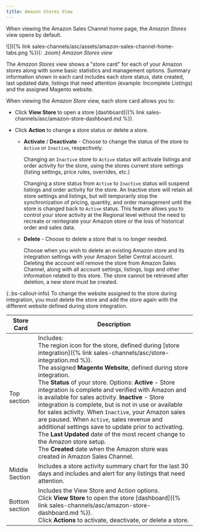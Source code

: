 ```yaml
---
title: Amazon Stores View
---
```



When viewing the Amazon Sales Channel home page, the _Amazon Stores_ view opens by default.

![]({% link sales-channels/asc/assets/amazon-sales-channel-home-tabs.png %}){: .zoom}
_Amazon Stores view_

The _Amazon Stores_ view shows a "store card" for each of your Amazon stores along with some basic statistics and management options. Summary information shown in each card includes each store status, date created, last updated date, listings that need attention (example: Incomplete Listings) and the assigned Magento website.

When viewing the _Amazon Store_ view, each store card allows you to:

- Click **View Store** to open a store [dashboard]({% link sales-channels/asc/amazon-store-dashboard.md %}).

- Click **Action** to change a store status or delete a store.

   - **Activate** / **Deactivate** - Choose to change the status of the store to `Active` or `Inactive`, respectively.

      Changing an `Inactive` store to `Active` status will activate listings and order activity for the store, using the stores current store settings (listing settings, price rules, overrides, etc.)

      Changing a store status from `Active` to `Inactive` status will suspend listings and order activity for the store. An Inactive store will retain all store settings and listings, but will temporarily stop the synchronization of pricing, quantity, and order management until the store is changed back to `Active` status. This feature allows you to control your store activity at the Regional level without the need to recreate or reintegrate your Amazon store or the loss of historical order and sales data.

   - **Delete** - Choose to delete a store that is no longer needed.

      Choose when you wish to delete an existing Amazon store and its integration settings with your Amazon Seller Central account. Deleting the account will remove the store from Amazon Sales Channel, along with all account settings, listings, logs and other information related to this store. The store cannot be retrieved after deletion, a new store must be created.

{:.bs-callout-info}
To change the website assigned to the store during integration, you must delete the store and add the store again with the different website defined during store integration.

|Store Card|Description|
|--- |--- |
|Top section|Includes: <br/>The region icon for the store, defined during [store integration]({% link sales-channels/asc/store-integration.md %}).<br/> The assigned **Magento Website**, defined during store integration.<br/>The **Status** of your store. Options: **Active** - Store integration is complete and verified with Amazon and is available for sales activity. **Inactive** - Store integration is complete, but is not in use or available for sales activity. When `Inactive`, your Amazon sales are paused. When `Active`, sales revenue and additional settings save to update prior to activating.<br/>The **Last Updated** date of the most recent change to the Amazon store setup.<br/>The **Created** date when the Amazon store was created in Amazon Sales Channel.|
|Middle Section|Includes a store activity summary chart for the last 30 days and includes and alert for any listings that need attention.|
|Bottom section|Includes the View Store and Action options.<br/>Click **View Store** to open the store [dashboard]({% link sales-channels/asc/amazon-store-dashboard.md %}).<br/> Click **Actions** to activate, deactivate, or delete a store.|

